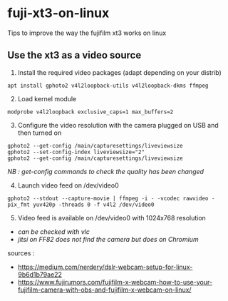 # fuji-xt3-on-linux
Tips to improve the way the fujifilm xt3 works on linux

## Use the xt3 as a video source

1. Install the required video packages (adapt depending on your distrib)
```
apt install gphoto2 v4l2loopback-utils v4l2loopback-dkms ffmpeg
```

2. Load kernel module
```
modprobe v4l2loopback exclusive_caps=1 max_buffers=2
```

3. Configure the video resolution with the camera plugged on USB and then turned on
```
gphoto2 --get-config /main/capturesettings/liveviewsize
gphoto2 --set-config-index liveviewsize="2"
gphoto2 --get-config /main/capturesettings/liveviewsize
```
_NB : get-config commands to check the quality has been changed_

4. Launch video feed on /dev/video0
```
gphoto2 --stdout --capture-movie | ffmpeg -i - -vcodec rawvideo -pix_fmt yuv420p -threads 0 -f v4l2 /dev/video0
```

5. Video feed is available on /dev/video0 with 1024x768 resolution

- _can be checked with vlc_
- _jitsi on FF82 does not find the camera but does on Chromium_


sources :
- https://medium.com/nerdery/dslr-webcam-setup-for-linux-9b6d1b79ae22
- https://www.fujirumors.com/fujifilm-x-webcam-how-to-use-your-fujifilm-camera-with-obs-and-fujifilm-x-webcam-on-linux/
